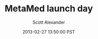 ---
layout: podcast
title: "MetaMed launch day"
author: Scott Alexander
description: https://slatestarcodex.com/2013/02/27/metamed-launch-day/
date: 2013-02-27 13:50:00 PST
length: 830310
duration: 207
guid: metamed-launch-day
---